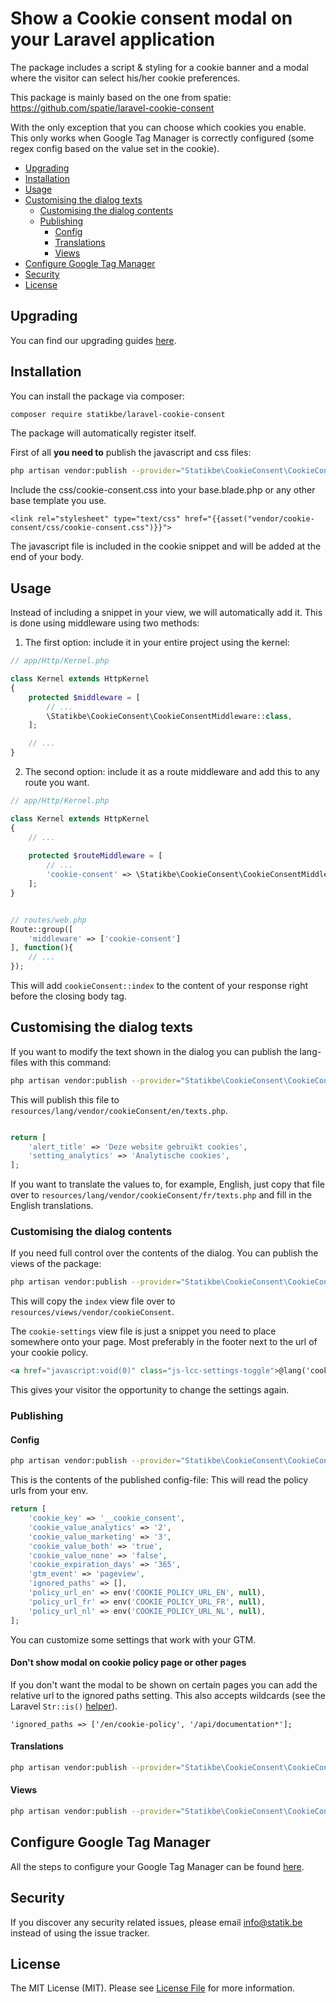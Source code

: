 # Show a Cookie consent modal on your Laravel application

The package includes a script & styling for a cookie banner and a modal where the visitor can select his/her cookie preferences.

This package is mainly based on the one from spatie: https://github.com/spatie/laravel-cookie-consent

With the only exception that you can choose which cookies you enable.
This only works when Google Tag Manager is correctly configured (some regex config based on the value set in the cookie).

* [Upgrading](upgrading.md)
* [Installation](#installation)
* [Usage](#usage)
* [Customising the dialog texts](#customising-the-dialog-texts)
    + [Customising the dialog contents](#customising-the-dialog-contents)
    + [Publishing](#publishing)
      - [Config](#config)
      - [Translations](#translations)
      - [Views](#views)
* [Configure Google Tag Manager](#configure-google-tag-manager)
* [Security](#security)
* [License](#license)
   

## Upgrading
You can find our upgrading guides [here](upgrading.md).

## Installation

You can install the package via composer:

``` bash
composer require statikbe/laravel-cookie-consent
```

The package will automatically register itself.

First of all **you need to** publish the javascript and css files:
```bash
php artisan vendor:publish --provider="Statikbe\CookieConsent\CookieConsentServiceProvider" --tag="public"
```

Include the css/cookie-consent.css into your base.blade.php or any other base template you use.
```
<link rel="stylesheet" type="text/css" href="{{asset("vendor/cookie-consent/css/cookie-consent.css")}}">
```

The javascript file is included in the cookie snippet and will be added at the end of your body.
## Usage

Instead of including a snippet in your view, we will automatically add it. This is done using middleware using two methods:

1. The first option: include it in your entire project using the kernel:

```php
// app/Http/Kernel.php

class Kernel extends HttpKernel
{
    protected $middleware = [
        // ...
        \Statikbe\CookieConsent\CookieConsentMiddleware::class,
    ];

    // ...
}
```

2. The second option: include it as a route middleware and add this to any route you want.

```php
// app/Http/Kernel.php

class Kernel extends HttpKernel
{
    // ...
    
    protected $routeMiddleware = [
        // ...
        'cookie-consent' => \Statikbe\CookieConsent\CookieConsentMiddleware::class,
    ];
}


// routes/web.php
Route::group([
    'middleware' => ['cookie-consent']
], function(){
    // ...
});
```

This will add `cookieConsent::index` to the content of your response right before the closing body tag.

## Customising the dialog texts

If you want to modify the text shown in the dialog you can publish the lang-files with this command:

```bash
php artisan vendor:publish --provider="Statikbe\CookieConsent\CookieConsentServiceProvider" --tag="lang"
```

This will publish this file to `resources/lang/vendor/cookieConsent/en/texts.php`.
 ```php
 
 return [
     'alert_title' => 'Deze website gebruikt cookies',
     'setting_analytics' => 'Analytische cookies',
 ];
 ```
 
 If you want to translate the values to, for example, English, just copy that file over to `resources/lang/vendor/cookieConsent/fr/texts.php` and fill in the English translations.
 
### Customising the dialog contents

If you need full control over the contents of the dialog. You can publish the views of the package:

```bash
php artisan vendor:publish --provider="Statikbe\CookieConsent\CookieConsentServiceProvider" --tag="views"
```

This will copy the `index`  view file over to `resources/views/vendor/cookieConsent`.

The `cookie-settings` view file is just a snippet you need to place somewhere onto your page. Most preferably in the footer next to the url of your cookie policy.

```html 
<a href="javascript:void(0)" class="js-lcc-settings-toggle">@lang('cookie-consent::texts.alert_settings')</a>
```

This gives your visitor the opportunity to change the settings again.
### Publishing
#### Config

```bash
php artisan vendor:publish --provider="Statikbe\CookieConsent\CookieConsentServiceProvider" --tag="config"
```
This is the contents of the published config-file:
This will read the policy urls from your env. 
```php
return [
    'cookie_key' => '__cookie_consent',
    'cookie_value_analytics' => '2',
    'cookie_value_marketing' => '3',
    'cookie_value_both' => 'true',
    'cookie_value_none' => 'false',
    'cookie_expiration_days' => '365',
    'gtm_event' => 'pageview',
    'ignored_paths' => [],
    'policy_url_en' => env('COOKIE_POLICY_URL_EN', null),
    'policy_url_fr' => env('COOKIE_POLICY_URL_FR', null),
    'policy_url_nl' => env('COOKIE_POLICY_URL_NL', null),
];
```
You can customize some settings that work with your GTM.

#### Don't show modal on cookie policy page or other pages
If you don't want the modal to be shown on certain pages you can add the relative url to the ignored paths setting. This also accepts wildcards (see the Laravel `Str::is()` [helper](https://laravel.com/docs/9.x/helpers#method-str-is)).
```
'ignored_paths => ['/en/cookie-policy', '/api/documentation*'];
```

#### Translations

```bash
php artisan vendor:publish --provider="Statikbe\CookieConsent\CookieConsentServiceProvider" --tag="lang"
```

#### Views

```bash
php artisan vendor:publish --provider="Statikbe\CookieConsent\CookieConsentServiceProvider" --tag="views"
```

## Configure Google Tag Manager
All the steps to configure your Google Tag Manager can be found [here](docs/google-tag-manager.md).


## Security

If you discover any security related issues, please email [info@statik.be](mailto:info@statik.be) instead of using the issue tracker.

## License

The MIT License (MIT). Please see [License File](LICENSE.md) for more information.
